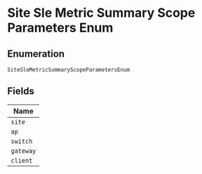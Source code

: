 
# Site Sle Metric Summary Scope Parameters Enum

## Enumeration

`SiteSleMetricSummaryScopeParametersEnum`

## Fields

| Name |
|  --- |
| `site` |
| `ap` |
| `switch` |
| `gateway` |
| `client` |

